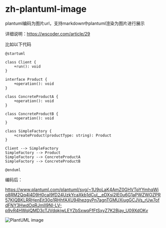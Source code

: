 # zh-plantuml-image
plantuml编码为图片url，支持markdown中plantuml渲染为图片进行展示

详细说明：https://wscoder.com/article/29

比如以下代码

```plantuml
@startuml

class Client {
    +run(): void
}

interface Product {
    +operation(): void
}

class ConcreteProductA {
    +operation(): void
}

class ConcreteProductB {
    +operation(): void
}

class SimpleFactory {
    +createProduct(productType: string): Product
}

Client --> SimpleFactory
SimpleFactory --> Product
SimpleFactory --> ConcreteProductA
SimpleFactory --> ConcreteProductB

@enduml
```

编码后：

https://www.plantuml.com/plantuml/svg/~1U9oLaK4AmZ0GHVTpYYmhqWjq8RM2Qq4l4D9H0caI9fD24UzkYcaXkb1dCul__eDXsi2IE0u6G1aPWZWOZPR57KIQBKLRRHenEjt30q1RHhfAXU94hezgvPn7agnTGMUXiugGCJVs_rUw7ofdFNY3HwdOqRJmII9NI-LV-p9vR4HWqlQMD3cTJVdqkjwLEYZbSxwqFfFtSxyZ7K2Bjay_U09XdOKv


![PlantUML image](https://www.plantuml.com/plantuml/svg/~1U9oLaK4AmZ0GHVTpYYmhqWjq8RM2Qq4l4D9H0caI9fD24UzkYcaXkb1dCul__eDXsi2IE0u6G1aPWZWOZPR57KIQBKLRRHenEjt30q1RHhfAXU94hezgvPn7agnTGMUXiugGCJVs_rUw7ofdFNY3HwdOqRJmII9NI-LV-p9vR4HWqlQMD3cTJVdqkjwLEYZbSxwqFfFtSxyZ7K2Bjay_U09XdOKv
)
